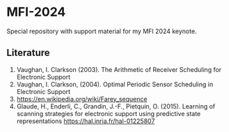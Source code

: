 # MFI-2024
Special repository with support material for my MFI 2024 keynote.


## Literature

1. Vaughan, I. Clarkson (2003). The Arithmetic of Receiver Scheduling for Electronic Support
2. Vaughan, I. Clarkson, (2004). Optimal Periodic Sensor Scheduling in Electronic Support
3. https://en.wikipedia.org/wiki/Farey_sequence
4. Glaude, H., Enderli, C., Grandin, J.-F., Pietquin, O. (2015). Learning of scanning strategies for electronic support using predictive state representations https://hal.inria.fr/hal-01225807